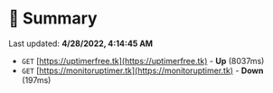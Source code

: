 # 📖 Summary
Last updated: **4/28/2022, 4:14:45 AM**

- `GET` [https://uptimerfree.tk](https://uptimerfree.tk) - **Up** (8037ms)
- `GET` [https://monitoruptimer.tk](https://monitoruptimer.tk) - **Down** (197ms)
